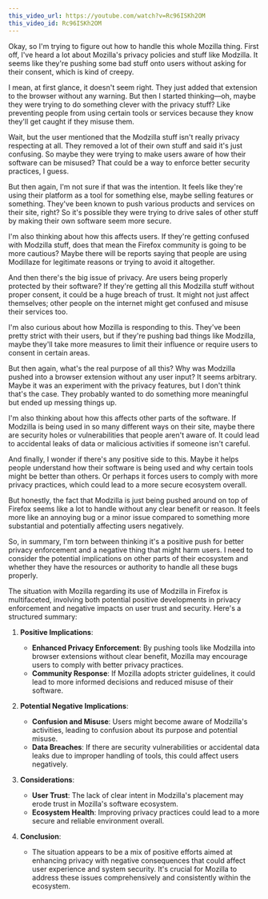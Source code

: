 ```yaml
---
this_video_url: https://youtube.com/watch?v=Rc96ISKh2OM
this_video_id: Rc96ISKh2OM
---
```

<think>
Okay, so I'm trying to figure out how to handle this whole Mozilla thing. First off, I've heard a lot about Mozilla's privacy policies and stuff like Modzilla. It seems like they're pushing some bad stuff onto users without asking for their consent, which is kind of creepy.

I mean, at first glance, it doesn't seem right. They just added that extension to the browser without any warning. But then I started thinking—oh, maybe they were trying to do something clever with the privacy stuff? Like preventing people from using certain tools or services because they know they'll get caught if they misuse them.

Wait, but the user mentioned that the Modzilla stuff isn't really privacy respecting at all. They removed a lot of their own stuff and said it's just confusing. So maybe they were trying to make users aware of how their software can be misused? That could be a way to enforce better security practices, I guess.

But then again, I'm not sure if that was the intention. It feels like they're using their platform as a tool for something else, maybe selling features or something. They've been known to push various products and services on their site, right? So it's possible they were trying to drive sales of other stuff by making their own software seem more secure.

I'm also thinking about how this affects users. If they're getting confused with Modzilla stuff, does that mean the Firefox community is going to be more cautious? Maybe there will be reports saying that people are using Modillaze for legitimate reasons or trying to avoid it altogether.

And then there's the big issue of privacy. Are users being properly protected by their software? If they're getting all this Modzilla stuff without proper consent, it could be a huge breach of trust. It might not just affect themselves; other people on the internet might get confused and misuse their services too.

I'm also curious about how Mozilla is responding to this. They've been pretty strict with their users, but if they're pushing bad things like Modzilla, maybe they'll take more measures to limit their influence or require users to consent in certain areas.

But then again, what's the real purpose of all this? Why was Modzilla pushed into a browser extension without any user input? It seems arbitrary. Maybe it was an experiment with the privacy features, but I don't think that's the case. They probably wanted to do something more meaningful but ended up messing things up.

I'm also thinking about how this affects other parts of the software. If Modzilla is being used in so many different ways on their site, maybe there are security holes or vulnerabilities that people aren't aware of. It could lead to accidental leaks of data or malicious activities if someone isn't careful.

And finally, I wonder if there's any positive side to this. Maybe it helps people understand how their software is being used and why certain tools might be better than others. Or perhaps it forces users to comply with more privacy practices, which could lead to a more secure ecosystem overall.

But honestly, the fact that Modzilla is just being pushed around on top of Firefox seems like a lot to handle without any clear benefit or reason. It feels more like an annoying bug or a minor issue compared to something more substantial and potentially affecting users negatively.

So, in summary, I'm torn between thinking it's a positive push for better privacy enforcement and a negative thing that might harm users. I need to consider the potential implications on other parts of their ecosystem and whether they have the resources or authority to handle all these bugs properly.
</think>

The situation with Mozilla regarding its use of Modzilla in Firefox is multifaceted, involving both potential positive developments in privacy enforcement and negative impacts on user trust and security. Here's a structured summary:

1. **Positive Implications**: 
   - **Enhanced Privacy Enforcement**: By pushing tools like Modzilla into browser extensions without clear benefit, Mozilla may encourage users to comply with better privacy practices.
   - **Community Response**: If Mozilla adopts stricter guidelines, it could lead to more informed decisions and reduced misuse of their software.

2. **Potential Negative Implications**:
   - **Confusion and Misuse**: Users might become aware of Modzilla's activities, leading to confusion about its purpose and potential misuse.
   - **Data Breaches**: If there are security vulnerabilities or accidental data leaks due to improper handling of tools, this could affect users negatively.

3. **Considerations**:
   - **User Trust**: The lack of clear intent in Modzilla's placement may erode trust in Mozilla's software ecosystem.
   - **Ecosystem Health**: Improving privacy practices could lead to a more secure and reliable environment overall.

4. **Conclusion**:
   - The situation appears to be a mix of positive efforts aimed at enhancing privacy with negative consequences that could affect user experience and system security. It's crucial for Mozilla to address these issues comprehensively and consistently within the ecosystem.
